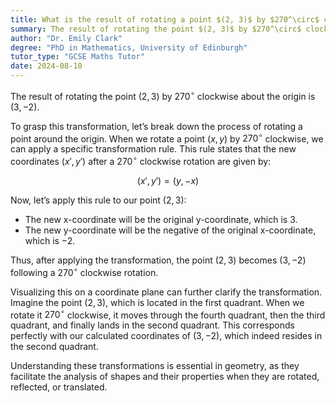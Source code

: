 ```yaml
---
title: What is the result of rotating a point $(2, 3)$ by $270^\circ$ clockwise about the origin?
summary: The result of rotating the point $(2, 3)$ by $270^\circ$ clockwise about the origin is $(3, -2)$.
author: "Dr. Emily Clark"
degree: "PhD in Mathematics, University of Edinburgh"
tutor_type: "GCSE Maths Tutor"
date: 2024-08-10
---
```


The result of rotating the point $(2, 3)$ by $270^\circ$ clockwise about the origin is $(3, -2)$.

To grasp this transformation, let’s break down the process of rotating a point around the origin. When we rotate a point $(x, y)$ by $270^\circ$ clockwise, we can apply a specific transformation rule. This rule states that the new coordinates $(x', y')$ after a $270^\circ$ clockwise rotation are given by:

$$(x', y') = (y, -x)$$

Now, let’s apply this rule to our point $(2, 3)$:
- The new x-coordinate will be the original y-coordinate, which is $3$.
- The new y-coordinate will be the negative of the original x-coordinate, which is $-2$.

Thus, after applying the transformation, the point $(2, 3)$ becomes $(3, -2)$ following a $270^\circ$ clockwise rotation.

Visualizing this on a coordinate plane can further clarify the transformation. Imagine the point $(2, 3)$, which is located in the first quadrant. When we rotate it $270^\circ$ clockwise, it moves through the fourth quadrant, then the third quadrant, and finally lands in the second quadrant. This corresponds perfectly with our calculated coordinates of $(3, -2)$, which indeed resides in the second quadrant.

Understanding these transformations is essential in geometry, as they facilitate the analysis of shapes and their properties when they are rotated, reflected, or translated.
    